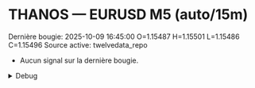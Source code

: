 # THANOS — EURUSD M5 (auto/15m)
Dernière bougie: 2025-10-09 16:45:00  O=1.15487  H=1.15501  L=1.15486  C=1.15496
Source active: twelvedata_repo

- Aucun signal sur la dernière bougie.

<details><summary>Debug</summary>

- TD_API_KEY manquant.

</details>